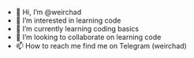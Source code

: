 - 👋 Hi, I’m @weirchad
- 👀 I’m interested in learning code
- 🌱 I’m currently learning coding basics
- 💞️ I’m looking to collaborate on learning code
- 📫 How to reach me find me on Telegram (weirchad)

<!---
weirchad/weirchad is a ✨ special ✨ repository because its `README.md` (this file) appears on your GitHub profile.
You can click the Preview link to take a look at your changes.
--->
